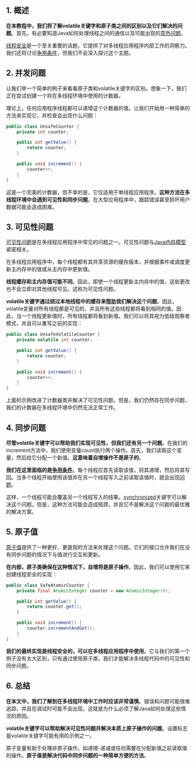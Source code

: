 ## 1. 概述

**在本教程中，我们将了解volatile关键字和原子类之间的区别以及它们解决的问题**。首先，有必要知道Java如何处理线程之间的通信以及可能出现的[意外问题](https://www.baeldung.com/java-common-concurrency-pitfalls)。

[线程安全](https://www.baeldung.com/java-thread-safety)是一个至关重要的话题，它提供了对多线程应用程序内部工作的洞察力。我们还将讨论[争用条件](https://www.baeldung.com/cs/race-conditions)，但我们不会深入探讨这个主题。

## 2. 并发问题

让我们举一个简单的例子来看看原子类和volatile关键字的区别。想象一下，我们正在尝试创建一个将在多线程环境中使用的计数器。

理论上，任何应用程序线程都可以递增这个计数器的值。让我们开始用一种简单的方法来实现它，并检查会出现什么问题：

```java
public class UnsafeCounter {
    private int counter;

    public int getValue() {
        return counter;
    }

    public void increment() {
        counter++;
    }
}
```

这是一个完美的计数器，但不幸的是，它仅适用于单线程应用程序。**这种方法在多线程环境中会遇到可见性和同步问题**。在大型应用程序中，跟踪错误甚至损坏用户数据可能会造成困难。

## 3. 可见性问题

[可见性问题](https://www.baeldung.com/java-volatile)是在多线程应用程序中常见的问题之一。可见性问题与[Java内存模型](https://www.baeldung.com/java-volatile#shared-multiprocessor-architecture)紧密相关。

在多线程应用程序中，每个线程都有其共享资源的缓存版本，并根据事件或调度更新主内存中的值或从主内存中更新值。

**线程缓存和主内存值可能不同**。因此，即使一个线程更新主内存中的值，这些更改也不会立即对其他线程可见。这称为可见性问题。

**volatile关键字通过绕过本地线程中的缓存来[帮助](https://www.baeldung.com/java-volatile-variables-thread-safety)我们解决这个问题**。因此，volatile变量对所有线程都是可见的，并且所有这些线程都将看到相同的值。因此，当一个线程更新值时，所有线程都将看到新值。我们可以将其视为低级观察者模式，并且可以重写之前的实现：

```java
public class UnsafeVolatileCounter {
    private volatile int counter;

    public int getValue() {
        return counter;
    }

    public void increment() {
        counter++;
    }
}
```

上面的示例改进了计数器类并解决了可见性问题。但是，我们仍然存在同步问题，我们的计数器在多线程环境中仍然无法正常工作。

## 4. 同步问题

**尽管volatile关键字可以帮助我们实现可见性，但我们还有另一个问题**。在我们的increment方法中，我们使用变量count执行两个操作。首先，我们读取这个变量，然后给它分配一个新值。**这意味着自增操作不是原子的**。

**我们在这里面临的是[争用条件](https://www.baeldung.com/cs/race-conditions#read-modify-write)**。每个线程应首先读取该值，将其递增，然后将其写回。当多个线程开始使用该值并在另一个线程写入之前读取该值时，就会出现[问题](https://www.baeldung.com/java-testing-multithreaded#3-anatomy-of-thread-interleaving)。

这样，一个线程可能会覆盖另一个线程写入的结果。[synchronized](https://www.baeldung.com/java-synchronized)关键字可以解决这个问题。但是，这种方法可能会造成瓶颈，并且它不是解决这个问题的最优雅的解决方案。

## 5. 原子值

[原子值](https://www.baeldung.com/java-atomic-variables)提供了一种更好、更直观的方法来处理这个问题。它们的接口允许我们在没有同步问题的情况下与值进行交互和更新。

**在内部，原子类确保在这种情况下，自增将是原子操作**。因此，我们可以使用它来创建线程安全的实现：

```java
public class SafeAtomicCounter {
    private final AtomicInteger counter = new AtomicInteger(0);

    public int getValue() {
        return counter.get();
    }

    public void increment() {
        counter.incrementAndGet();
    }
}
```

**我们的最终实现是线程安全的，可以在多线程应用程序中使用**。它与我们的第一个例子没有太大区别，只有通过使用原子类，我们才能解决多线程代码中的可见性和同步问题。

## 6. 总结

**在本文中，我们了解到在多线程环境中工作时应该非常谨慎**。错误和问题可能很难追踪，并且在调试时可能不会出现。这就是为什么必须了解Java如何处理这些情况的原因。

**volatile关键字可以帮助解决可见性问题并解决本质上原子操作的问题**。设置标志是volatile关键字可能有用的示例之一。

原子变量有助于处理非原子操作，如递增-递减或任何需要在分配新值之前读取值的操作。**原子值是解决代码中同步问题的一种简单方便的方法**。